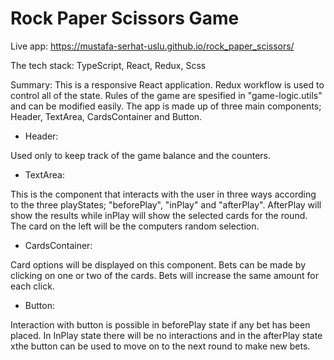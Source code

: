 # Rock Paper Scissors Game

Live app:
https://mustafa-serhat-uslu.github.io/rock_paper_scissors/


The tech stack: 
TypeScript, React, Redux, Scss


Summary:
This is a responsive React application. Redux workflow is used to control all of the state. Rules of the game are spesified in "game-logic.utils" and can be modified easily. The app is made up of three main components; Header, TextArea, CardsContainer and Button. 


- Header:

Used only to keep track of the game balance and the counters.

- TextArea:

This is the component that interacts with the user in three ways according to the three playStates; "beforePlay", "inPlay" and "afterPlay". AfterPlay will show the results while inPlay will show the selected cards for the round. The card on the left will be the computers random selection.

- CardsContainer:

Card options will be displayed on this component. Bets can be made by clicking on one or two of the cards. Bets will increase the same amount for each click.

- Button:

Interaction with button is possible in beforePlay state if any bet has been placed. In InPlay  state there will be no interactions and in the afterPlay state xthe button can be used to move on to the next round to make new bets.
